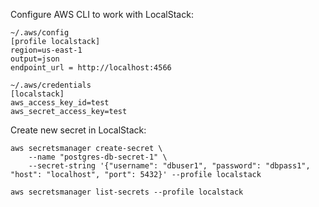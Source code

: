 

Configure AWS CLI to work with LocalStack:
```shell
~/.aws/config
[profile localstack]
region=us-east-1
output=json
endpoint_url = http://localhost:4566

~/.aws/credentials
[localstack]
aws_access_key_id=test
aws_secret_access_key=test
```

Create new secret in LocalStack:
```shell
aws secretsmanager create-secret \
    --name "postgres-db-secret-1" \
    --secret-string '{"username": "dbuser1", "password": "dbpass1", "host": "localhost", "port": 5432}' --profile localstack

aws secretsmanager list-secrets --profile localstack
```
